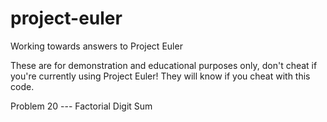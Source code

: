 project-euler
=============

Working towards answers to Project Euler

These are for demonstration and educational purposes only, don't cheat if you're currently using Project Euler! They will know if you cheat with this code.

Problem 20 --- Factorial Digit Sum
